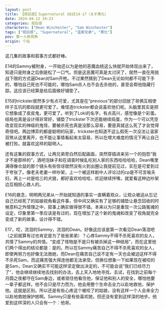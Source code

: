 ```yaml
---
layout: post
title: 【观后感】Supernatural S02E14-17（关于黑化）
date: 2024-04-12 19:23
categories: 观后感
characters: ["Dean Winchester", "Sam Winchester"]
tags: ["观后感", "Supernatural", "温家兄弟", "黑化"]
pov: 第一人称视角
origin: 个站
---
```


这几集的故事和叙事方式都好棒。

E14的Sammy被附身，一开始还以为是他的恶魔血统这么快就开始体现出来了，知道只是附身之后倒是松了一口气。但是这恶魔可真是太讨厌了，居然一直在用挑战下限的方式逼Dean对Sam开枪。不过果然猜到了Dean无论如何都不可能下手的，哪怕自己死也不可能的，哪怕Sam杀人也不会去杀他的，甚至会帮他隐藏行踪。这应该已经算是给后面做好铺垫了。

E15的trickster居然多少有点可爱，尤其是在“previous”的部分回放了哥俩互相使绊子互坑的那段就更可爱了。难怪连trickster都会说喜欢他们呢。头脑里其实是把它想象成了皮皮鬼，更可爱了。听到了Loki的名字，有点高兴，感觉像是个彩蛋。结局也真是设计得非常好，铺垫了trickster下次还能继续捣蛋，作为一个可以凭空改变现实的神级的鬼怪，要被杀死也真是没那么容易，要是真就这么死了才会觉得奇怪吧。两边博弈的都是聪明的玩家，trickster也知道不这么假死一次没法让温家双煞从这里离开，也不能让事情看起来太容易，所以在增大难度的情况下再让自己被打败。就喜欢这样的聪明人。

还有这集的叙事方式，让两兄弟旁白然后配画面，突然穿插进来另一个的抱怨“我才不是那样的”，酒吧泡妹子和在调查时候乱吃别人家的东西哈哈哈哈，Dean嘴里满得像仓鼠的那个镜头有些惊讶居然没有火到出圈让我提前见过，实在是可爱到过于夸张了。像老夫老妻一样吵架，上一个被这样剧中人评论过的cp是不可言喻夫妇，再上一对是哈三的犬狼，都好喜欢哈哈哈，欢迎继续拌嘴，就爱看这种边吵架边互相担心救人的。

E16的悬念，明明两兄弟从一开始就知道的事实一直瞒着观众，让观众被迫从忘记自己已经死了的姑娘视角看这件事，但中间又确实有了足够的铺垫让悬念回收的时候意料之外情理之中，叙事上确实做得很不错。本来以为只是重现一次公路冤魂的设定，印象里第一季应该是有过的，现在增加了这个新的鬼魂和改变了视角就完全变成了新的故事，设计得不错。

E17，哎，流泪的Sammy，流泪的Dean。好像这应该是第一次看见Dean落泪吧（之前就算有过也肯定是为了爸爸弟弟）？心疼Sammy不得不杀死喜欢的女人，共情了Sammy的共情。“变成了怪物是不是只有被杀掉这一种结局”，而在这里他们两个得出的结论都是：是的。所以在Sammy痛苦自己不得不杀死喜欢的女人，即使再努力也好像无法救她，而Dean在痛苦自己说不定有一天也会被迫这样不得不杀死Sam，而这痛苦强大得连他都无法承受。但换位想象一下如果现在被咬的是Sam，Dean又确实不可能这样坚定做出决定的，不可能会说“我们已经尽力了”，他会继续继续地去找别的办法，去上天入地地寻找，去试，在找到之前每个月圆之夜都守在Sam身边，或者锁住他看住他，保证他和别人的安全，哪怕他要一辈子都这样。他不会只是尽力而为，他会用整个生命去全力以赴地救他，保护他。这就是区别。所以还是有些心疼这个被咬了的姑娘，没有这样一个人会来全力以赴地救她保护她啊。Sammy只是有些喜欢她，但还没有爱到这样深的地步。他爱到这样深的人只会有一个：他哥。
